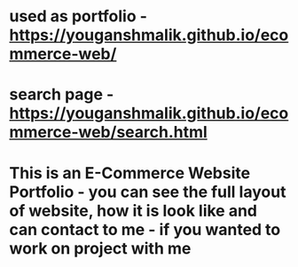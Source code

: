 # used as portfolio - https://youganshmalik.github.io/ecommerce-web/
# search page - https://youganshmalik.github.io/ecommerce-web/search.html
# This is an E-Commerce Website Portfolio - you can see the full layout of website, how it is look like and can contact to me - if you wanted to work on project with me

